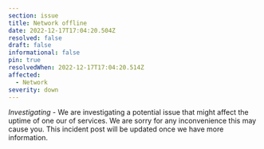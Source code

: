 ```yaml
---
section: issue
title: Network offline
date: 2022-12-17T17:04:20.504Z
resolved: false
draft: false
informational: false
pin: true
resolvedWhen: 2022-12-17T17:04:20.514Z
affected:
  - Network
severity: down
---
```

*Investigating* - We are investigating a potential issue that might affect the uptime of one our of services. We are sorry for any inconvenience this may cause you. This incident post will be updated once we have more information.